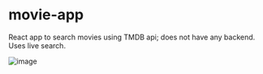 # movie-app
React app to search movies using TMDB api; does not have any backend. Uses live search.

![image](https://user-images.githubusercontent.com/55061028/119876910-645d4b00-bef6-11eb-9f3c-7b5c4577c6f4.png)

